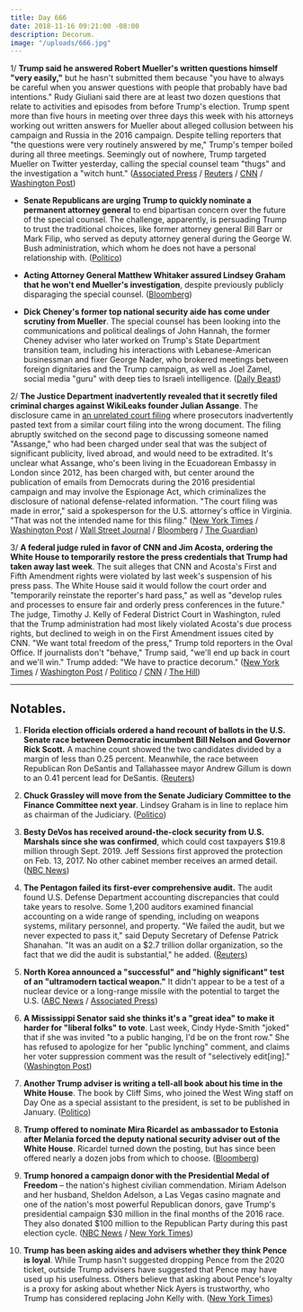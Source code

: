 ```yaml
---
title: Day 666
date: 2018-11-16 09:21:00 -08:00
description: Decorum.
image: "/uploads/666.jpg"
---
```


1/ **Trump said he answered Robert Mueller's written questions himself "very easily,"** but he hasn't submitted them because "you have to always be careful when you answer questions with people that probably have bad intentions." Rudy Giuliani said there are at least two dozen questions that relate to activities and episodes from before Trump's election. Trump spent more than five hours in meeting over three days this week with his attorneys working out written answers for Mueller about alleged collusion between his campaign and Russia in the 2016 campaign. Despite telling reporters that "the questions were very routinely answered by me," Trump's temper boiled during all three meetings. Seemingly out of nowhere, Trump targeted Mueller on Twitter yesterday, calling the special counsel team "thugs" and the investigation a "witch hunt." ([Associated Press](https://apnews.com/a73ec89d94dc467680874435fcfef2a6) / [Reuters](https://www.reuters.com/article/us-usa-trump-russia/trump-says-he-has-finished-answers-to-special-counsels-questions-idUSKCN1NL280) / [CNN](https://www.cnn.com/2018/11/16/politics/donald-trump-robert-mueller-investigation/index.html) / [Washington Post](https://www.washingtonpost.com/local/public-safety/us-judge-refuses-to-toss-mueller-probe-case-against-russian-firm-owned-by-putins-chef/2018/11/15/0a41e2a2-e8ed-11e8-b8dc-66cca409c180_story.html))

* **Senate Republicans are urging Trump to quickly nominate a permanent attorney general** to end bipartisan concern over the future of the special counsel. The challenge, apparently, is persuading Trump to trust the traditional choices, like former attorney general Bill Barr or Mark Filip, who served as deputy attorney general during the George W. Bush administration, which whom he does not have a personal relationship with. ([Politico](https://www.politico.com/story/2018/11/16/matthew-whitaker-mueller-senate-republicans-995056))

* **Acting Attorney General Matthew Whitaker assured Lindsey Graham that he won't end Mueller's investigation**, despite previously publicly disparaging the special counsel. ([Bloomberg](https://www.bloomberg.com/news/articles/2018-11-16/whitaker-said-to-tell-graham-that-he-won-t-end-mueller-s-probe))

* **Dick Cheney's former top national security aide has come under scrutiny from Mueller**. The special counsel has been looking into the communications and political dealings of John Hannah, the former Cheney adviser who later worked on Trump's State Department transition team, including his interactions with Lebanese-American businessman and fixer George Nader, who brokered meetings between foreign dignitaries and the Trump campaign, as well as Joel Zamel, social media "guru" with deep ties to Israeli intelligence. ([Daily Beast](https://www.thedailybeast.com/top-cheney-aide-in-muellers-sights-as-probe-expands))

2/ **The Justice Department inadvertently revealed that it secretly filed criminal charges against WikiLeaks founder Julian Assange**.  The disclosure came in [an unrelated court filing](https://pacer-documents.s3.amazonaws.com/179/399086/18919235200.pdf) where prosecutors inadvertently pasted text from a similar court filing into the wrong document. The filing abruptly switched on the second page to discussing someone named "Assange," who had been charged under seal that was the subject of significant publicity, lived abroad, and would need to be extradited. It's unclear what Assange, who's been living in the Ecuadorean Embassy in London since 2012, has been charged with, but center around the publication of emails from Democrats during the 2016 presidential campaign and may involve the Espionage Act, which criminalizes the disclosure of national defense-related information. "The court filing was made in error," said a spokesperson for the U.S. attorney's office in Virginia. "That was not the intended name for this filing." ([New York Times](https://www.nytimes.com/2018/11/16/us/politics/julian-assange-indictment-wikileaks.html) / [Washington Post](https://www.washingtonpost.com/world/national-security/julian-assange-has-been-charged-prosecutors-reveal-in-inadvertent-court-filing/2018/11/15/9902e6ba-98bd-48df-b447-3e2a4638f05a_story.html) / [Wall Street Journal](https://www.wsj.com/articles/u-s-is-optimistic-it-will-prosecute-assange-1542376108) / [Bloomberg](https://www.bloomberg.com/news/articles/2018-11-16/assange-has-been-charged-u-s-prosecutors-reveal-in-filing-goof) / [The Guardian](https://www.theguardian.com/media/2018/nov/16/julian-assange-charged-in-secret-mistake-on-us-court-filing-suggests))

3/ **A federal judge ruled in favor of CNN and Jim Acosta, ordering the White House to temporarily restore the press credentials that Trump had taken away last week**. The suit alleges that CNN and Acosta's First and Fifth Amendment rights were violated by last week's suspension of his press pass. The White House said it would follow the court order and "temporarily reinstate the reporter's hard pass," as well as "develop rules and processes to ensure fair and orderly press conferences in the future." The judge, Timothy J. Kelly of Federal District Court in Washington, ruled that the Trump administration had most likely violated Acosta's due process rights, but declined to weigh in on the First Amendment issues cited by CNN. "We want total freedom of the press," Trump told reporters in the Oval Office. If journalists don't "behave," Trump said, "we'll end up back in court and we'll win." Trump added: "We have to practice decorum." ([New York Times](https://www.nytimes.com/2018/11/16/business/media/cnn-acosta-trump.html) / [Washington Post](https://www.washingtonpost.com/lifestyle/style/judge-hands-cnn-victory-in-its-bid-to-restore-jim-acostas-white-house-press-pass/2018/11/16/8bedd08a-e920-11e8-a939-9469f1166f9d_story.html) / [Politico](https://www.politico.com/story/2018/11/16/judge-orders-white-house-to-return-press-credentials-to-cnns-acosta-995512) / [CNN](https://www.cnn.com/2018/11/16/media/cnn-trump-lawsuit-hearing/index.html) / [The Hill](https://thehill.com/homenews/administration/417129-white-house-working-on-new-rules-for-reporters-in-wake-of-acosta))

---

## Notables.

 1. **Florida election officials ordered a hand recount of ballots in the U.S. Senate race between Democratic incumbent Bill Nelson and Governor Rick Scott.** A machine count showed the two candidates divided by a margin of less than 0.25 percent. Meanwhile, the race between Republican Ron DeSantis and Tallahassee mayor Andrew Gillum is down to an 0.41 percent lead for DeSantis. ([Reuters](https://www.reuters.com/article/us-usa-election-idUSKCN1NK1ZH))

 2. **Chuck Grassley will move from the Senate Judiciary Committee to the Finance Committee next year**. Lindsey Graham is in line to replace him as chairman of the Judiciary. ([Politico](https://www.politico.com/story/2018/11/16/grassley-finance-committee-996195))

 3. **Besty DeVos has received around-the-clock security from U.S. Marshals since she was confirmed**, which could cost taxpayers $19.8 million through Sept. 2019. Jeff Sessions first approved the protection on Feb. 13, 2017. No other cabinet member receives an armed detail. ([NBC News](https://www.nbcnews.com/politics/politics-news/u-s-marshals-service-spending-millions-devos-security-unusual-arrangement-n909001))

 4. **The Pentagon failed its first-ever comprehensive audit.** The audit found U.S. Defense Department accounting discrepancies that could take years to resolve. Some 1,200 auditors examined financial accounting on a wide range of spending, including on weapons systems, military personnel, and property. "We failed the audit, but we never expected to pass it," said Deputy Secretary of Defense Patrick Shanahan. "It was an audit on a $2.7 trillion dollar organization, so the fact that we did the audit is substantial," he added. ([Reuters](https://www.reuters.com/article/us-usa-pentagon-audit-idUSKCN1NK2MC))

 5. **North Korea announced a "successful" and "highly significant" test of an "ultramodern tactical weapon."** It didn't appear to be a test of a nuclear device or a long-range missile with the potential to target the U.S. ([ABC News](https://abcnews.go.com/Politics/north-korea-announces-weapons-test-pending-release-detained/story?id=59243101) / [Associated Press](https://apnews.com/957a7ebc55554e32bfb7681f5609b5f8))

 6. **A Mississippi Senator said she thinks it's a "great idea" to make it harder for "liberal folks" to vote**. Last week, Cindy Hyde-Smith "joked" that if she was invited "to a public hanging, I'd be on the front row." She has refused to apologize for her "public lynching" comment, and claims her voter suppression comment was the result of "selectively edit\[ing\]." ([Washington Post](https://www.washingtonpost.com/politics/2018/11/16/cindy-hyde-smith-its-great-idea-make-it-harder-liberal-folks-vote/))

 7. **Another Trump adviser is writing a tell-all book about his time in the White House**. The book by Cliff Sims, who joined the West Wing staff on Day One as a special assistant to the president, is set to be published in January. ([Politico](https://www.politico.com/story/2018/11/16/trump-white-house-cliff-sims-book-996198))

 8. **Trump offered to nominate Mira Ricardel as ambassador to Estonia after Melania forced the deputy national security adviser out of the White House**. Ricardel turned down the posting, but has since been offered nearly a dozen jobs from which to choose. ([Bloomberg](https://www.bloomberg.com/news/articles/2018-11-16/trump-said-to-offer-ousted-aide-ricardel-job-as-envoy-to-estonia))

 9. **Trump honored a campaign donor with the Presidential Medal of Freedom** – the nation's highest civilian commendation. Miriam Adelson and her husband, Sheldon Adelson, a Las Vegas casino magnate and one of the nation's most powerful Republican donors, gave Trump's presidential campaign $30 million in the final months of the 2016 race. They also donated $100 million to the Republican Party during this past election cycle. ([NBC News](https://www.nbcnews.com/politics/politics-news/trump-honor-donor-s-wife-presidential-award-n937101) / [New York Times](https://www.nytimes.com/2018/11/16/us/politics/presidential-medal-freedom-adelson.html))

10. **Trump has been asking aides and advisers whether they think Pence is loyal**. While Trump hasn't suggested dropping Pence from the 2020 ticket, outside Trump advisers have suggested that Pence may have used up his usefulness. Others believe that asking about Pence's loyalty is a proxy for asking about whether Nick Ayers is trustworthy, who Trump has considered replacing John Kelly with. ([New York Times](https://www.nytimes.com/2018/11/16/us/politics/mike-pence-trump-administration.html))
